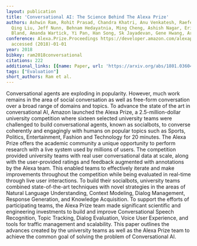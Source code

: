 ```yaml
---
layout: publication
title: 'Conversational AI: The Science Behind The Alexa Prize'
authors: Ashwin Ram, Rohit Prasad, Chandra Khatri, Anu Venkatesh, Raefer Gabriel,
  Qing Liu, Jeff Nunn, Behnam Hedayatnia, Ming Cheng, Ashish Nagar, Eric King, Kate
  Bland, Amanda Wartick, Yi Pan, Han Song, Sk Jayadevan, Gene Hwang, Art Pettigrue
conference: Alexa.Prize.Proceedings https://developer.amazon.com/alexaprize/proceedings
  accessed (2018)-01-01
year: 2018
bibkey: ram2018conversational
citations: 222
additional_links: [{name: Paper, url: 'https://arxiv.org/abs/1801.03604'}]
tags: ["Evaluation"]
short_authors: Ram et al.
---
```

Conversational agents are exploding in popularity. However, much work remains
in the area of social conversation as well as free-form conversation over a
broad range of domains and topics. To advance the state of the art in
conversational AI, Amazon launched the Alexa Prize, a 2.5-million-dollar
university competition where sixteen selected university teams were challenged
to build conversational agents, known as socialbots, to converse coherently and
engagingly with humans on popular topics such as Sports, Politics,
Entertainment, Fashion and Technology for 20 minutes. The Alexa Prize offers
the academic community a unique opportunity to perform research with a live
system used by millions of users. The competition provided university teams
with real user conversational data at scale, along with the user-provided
ratings and feedback augmented with annotations by the Alexa team. This enabled
teams to effectively iterate and make improvements throughout the competition
while being evaluated in real-time through live user interactions. To build
their socialbots, university teams combined state-of-the-art techniques with
novel strategies in the areas of Natural Language Understanding, Context
Modeling, Dialog Management, Response Generation, and Knowledge Acquisition. To
support the efforts of participating teams, the Alexa Prize team made
significant scientific and engineering investments to build and improve
Conversational Speech Recognition, Topic Tracking, Dialog Evaluation, Voice
User Experience, and tools for traffic management and scalability. This paper
outlines the advances created by the university teams as well as the Alexa
Prize team to achieve the common goal of solving the problem of Conversational
AI.
